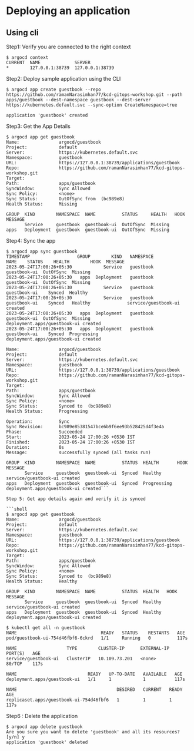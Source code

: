 # Deploying an application


## Using cli 

Step1: Verify you are connected to the right context

```shell
$ argocd context
CURRENT  NAME             SERVER
*        127.0.0.1:38739  127.0.0.1:38739
```

Step2: Deploy sample application using the CLI

```shell
$ argocd app create guestbook --repo https://github.com/ramanNarasimhan77/kcd-gitops-workshop.git --path apps/guestbook --dest-namespace guestbook --dest-server https://kubernetes.default.svc --sync-option CreateNamespace=true

application 'guestbook' created
```

Step3: Get the App Details

```shell
$ argocd app get guestbook
Name:               argocd/guestbook
Project:            default
Server:             https://kubernetes.default.svc
Namespace:          guestbook
URL:                https://127.0.0.1:38739/applications/guestbook
Repo:               https://github.com/ramanNarasimhan77/kcd-gitops-workshop.git
Target:
Path:               apps/guestbook
SyncWindow:         Sync Allowed
Sync Policy:        <none>
Sync Status:        OutOfSync from  (bc989e8)
Health Status:      Missing

GROUP  KIND        NAMESPACE  NAME          STATUS     HEALTH   HOOK  MESSAGE
       Service     guestbook  guestbook-ui  OutOfSync  Missing
apps   Deployment  guestbook  guestbook-ui  OutOfSync  Missing
```

Step4:  Sync the app 

```shell
$ argocd app sync guestbook
TIMESTAMP                  GROUP        KIND   NAMESPACE                  NAME    STATUS    HEALTH        HOOK  MESSAGE
2023-05-24T17:00:26+05:30            Service   guestbook          guestbook-ui  OutOfSync  Missing
2023-05-24T17:00:26+05:30   apps  Deployment   guestbook          guestbook-ui  OutOfSync  Missing
2023-05-24T17:00:26+05:30            Service   guestbook          guestbook-ui    Synced  Healthy
2023-05-24T17:00:26+05:30            Service   guestbook          guestbook-ui    Synced   Healthy              service/guestbook-ui created
2023-05-24T17:00:26+05:30   apps  Deployment   guestbook          guestbook-ui  OutOfSync  Missing              deployment.apps/guestbook-ui created
2023-05-24T17:00:26+05:30   apps  Deployment   guestbook          guestbook-ui    Synced  Progressing              deployment.apps/guestbook-ui created

Name:               argocd/guestbook
Project:            default
Server:             https://kubernetes.default.svc
Namespace:          guestbook
URL:                https://127.0.0.1:38739/applications/guestbook
Repo:               https://github.com/ramanNarasimhan77/kcd-gitops-workshop.git
Target:
Path:               apps/guestbook
SyncWindow:         Sync Allowed
Sync Policy:        <none>
Sync Status:        Synced to  (bc989e8)
Health Status:      Progressing

Operation:          Sync
Sync Revision:      bc989e85381547bce6b9f6ee93b528425d4f3e4a
Phase:              Succeeded
Start:              2023-05-24 17:00:26 +0530 IST
Finished:           2023-05-24 17:00:26 +0530 IST
Duration:           0s
Message:            successfully synced (all tasks run)

GROUP  KIND        NAMESPACE  NAME          STATUS  HEALTH       HOOK  MESSAGE
       Service     guestbook  guestbook-ui  Synced  Healthy            service/guestbook-ui created
apps   Deployment  guestbook  guestbook-ui  Synced  Progressing        deployment.apps/guestbook-ui created```

Step 5: Get app details again and verify it is synced

```shell
$ argocd app get guestbook
Name:               argocd/guestbook
Project:            default
Server:             https://kubernetes.default.svc
Namespace:          guestbook
URL:                https://127.0.0.1:38739/applications/guestbook
Repo:               https://github.com/ramanNarasimhan77/kcd-gitops-workshop.git
Target:
Path:               apps/guestbook
SyncWindow:         Sync Allowed
Sync Policy:        <none>
Sync Status:        Synced to  (bc989e8)
Health Status:      Healthy

GROUP  KIND        NAMESPACE  NAME          STATUS  HEALTH   HOOK  MESSAGE
       Service     guestbook  guestbook-ui  Synced  Healthy        service/guestbook-ui created
apps   Deployment  guestbook  guestbook-ui  Synced  Healthy        deployment.apps/guestbook-ui created
```

```shell
$ kubectl get all -n guestbook
NAME                                READY   STATUS    RESTARTS   AGE
pod/guestbook-ui-754d46fbf6-6ckrd   1/1     Running   0          117s

NAME                   TYPE        CLUSTER-IP      EXTERNAL-IP   PORT(S)   AGE
service/guestbook-ui   ClusterIP   10.109.73.201   <none>        80/TCP    117s

NAME                           READY   UP-TO-DATE   AVAILABLE   AGE
deployment.apps/guestbook-ui   1/1     1            1           117s

NAME                                      DESIRED   CURRENT   READY   AGE
replicaset.apps/guestbook-ui-754d46fbf6   1         1         1       117s
```

Step6 : Delete the application

```shell
$ argocd app delete guestbook
Are you sure you want to delete 'guestbook' and all its resources? [y/n] y
application 'guestbook' deleted
```
